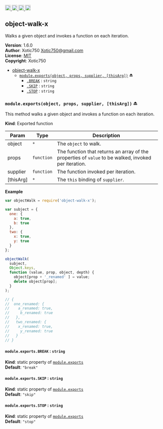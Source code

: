 <a href="https://travis-ci.org/Xotic750/object-walk-x"
   title="Travis status">
<img
   src="https://travis-ci.org/Xotic750/object-walk-x.svg?branch=master"
   alt="Travis status" height="18"/>
</a>
<a href="https://david-dm.org/Xotic750/object-walk-x"
   title="Dependency status">
<img src="https://david-dm.org/Xotic750/object-walk-x.svg"
   alt="Dependency status" height="18"/>
</a>
<a href="https://david-dm.org/Xotic750/object-walk-x#info=devDependencies"
   title="devDependency status">
<img src="https://david-dm.org/Xotic750/object-walk-x/dev-status.svg"
   alt="devDependency status" height="18"/>
</a>
<a href="https://badge.fury.io/js/object-walk-x" title="npm version">
<img src="https://badge.fury.io/js/object-walk-x.svg"
   alt="npm version" height="18"/>
</a>
<a name="module_object-walk-x"></a>

## object-walk-x
Walks a given object and invokes a function on each iteration.

**Version**: 1.6.0  
**Author**: Xotic750 <Xotic750@gmail.com>  
**License**: [MIT](&lt;https://opensource.org/licenses/MIT&gt;)  
**Copyright**: Xotic750  

* [object-walk-x](#module_object-walk-x)
    * [`module.exports(object, props, supplier, [thisArg])`](#exp_module_object-walk-x--module.exports) ⏏
        * [`.BREAK`](#module_object-walk-x--module.exports.BREAK) : <code>string</code>
        * [`.SKIP`](#module_object-walk-x--module.exports.SKIP) : <code>string</code>
        * [`.STOP`](#module_object-walk-x--module.exports.STOP) : <code>string</code>

<a name="exp_module_object-walk-x--module.exports"></a>

### `module.exports(object, props, supplier, [thisArg])` ⏏
This method walks a given object and invokes a function on each iteration.

**Kind**: Exported function  

| Param | Type | Description |
| --- | --- | --- |
| object | <code>\*</code> | The `object` to walk. |
| props | <code>function</code> | The function that returns an array of the  properties of `value` to be walked, invoked per iteration. |
| supplier | <code>function</code> | The function invoked per iteration. |
| [thisArg] | <code>\*</code> | The `this` binding of `supplier`. |

**Example**  
```js
var objectWalk = require('object-walk-x');

var subject = {
  one: {
    a: true,
    b: true
  },
  two: {
    x: true,
    y: true
  }
};

objectWalk(
  subject,
  Object.keys,
  function (value, prop, object, depth) {
    object[prop + '_renamed' ] = value;
    delete object[prop];
  }
);

// {
//  one_renamed: {
//    a_renamed: true,
//     b_renamed: true
//   },
//   two_renamed: {
//    x_renamed: true,
//     y_renamed: true
//   }
// }
```
<a name="module_object-walk-x--module.exports.BREAK"></a>

#### `module.exports.BREAK` : <code>string</code>
**Kind**: static property of [<code>module.exports</code>](#exp_module_object-walk-x--module.exports)  
**Default**: <code>&quot;break&quot;</code>  
<a name="module_object-walk-x--module.exports.SKIP"></a>

#### `module.exports.SKIP` : <code>string</code>
**Kind**: static property of [<code>module.exports</code>](#exp_module_object-walk-x--module.exports)  
**Default**: <code>&quot;skip&quot;</code>  
<a name="module_object-walk-x--module.exports.STOP"></a>

#### `module.exports.STOP` : <code>string</code>
**Kind**: static property of [<code>module.exports</code>](#exp_module_object-walk-x--module.exports)  
**Default**: <code>&quot;stop&quot;</code>  
